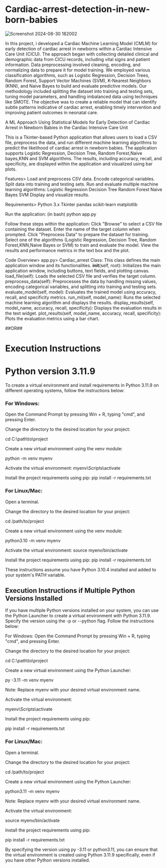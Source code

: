 # Cardiac-arrest-detection-in-new-born-babies

![Screenshot 2024-08-30 182002](https://github.com/user-attachments/assets/a5c5477a-3b70-4744-9bae-df85635cf155)

In this project, i developed a Cardiac Machine Learning Model (CMLM) for early detection of cardiac arrest in newborns within a Cardiac Intensive Care Unit (CICU). The approach began with collecting detailed clinical and demographic data from CICU records, including vital signs and patient information. Data preprocessing involved cleaning, encoding, and normalizing data to prepare it for model training. We employed various classification algorithms, such as Logistic Regression, Decision Trees, Random Forest, Support Vector Machines (SVM), K-Nearest Neighbors (KNN), and Naive Bayes to build and evaluate predictive models. Our methodology included splitting the dataset into training and testing sets, tuning model parameters, and handling imbalanced data using techniques like SMOTE. The objective was to create a reliable model that can identify subtle patterns indicative of cardiac arrest, enabling timely intervention and improving patient outcomes in neonatal care.

A ML Approach Using Statistical Models for Early Detection of Cardiac Arrest in Newborn Babies in the Cardiac Intensive Care Unit


This is a Tkinter-based Python application that allows users to load a CSV file, preprocess the data, and run different machine learning algorithms to predict the likelihood of cardiac arrest in newborn babies. The application supports Logistic Regression, Decision Tree, Random Forest,Naive bayes,KNN and SVM algorithms. The results, including accuracy, recall, and specificity, are displayed within the application and visualized using bar plots.

Features>
Load and preprocess CSV data.
Encode categorical variables.
Split data into training and testing sets.
Run and evaluate multiple machine learning algorithms:
Logistic Regression
Decision Tree
Random Forest
Naive Bayes
SVM
Display and visualize results.

Requirements>
Python 3.x
Tkinter
pandas
scikit-learn
matplotlib

Run the application:
(in bash)
python app.py


Follow these steps within the application:
Click "Browse" to select a CSV file containing the dataset.
Enter the name of the target column when prompted.
Click "Preprocess Data" to prepare the dataset for training.
Select one of the algorithms (Logistic Regression, Decision Tree, Random Forest,KNN,Naive Bayes or SVM) to train and evaluate the model.
View the results and performance metrics in the text box and the plot.

Code Overview>
app.py>
Cardiac_arrest Class: This class defines the main application window and its functionalities.
__init__(self, root): Initializes the main application window, including buttons, text fields, and plotting canvas.
load_file(self): Loads the selected CSV file and verifies the target column.
preprocess_data(self): Preprocesses the data by handling missing values, encoding categorical variables, and splitting into training and testing sets.
evaluate_model(self, model): Evaluates the trained model using accuracy, recall, and specificity metrics.
run_ml(self, model_name): Runs the selected machine learning algorithm and displays the results.
display_results(self, model_name, accuracy, recall, specificity): Displays the evaluation results in the text widget.
plot_results(self, model_name, accuracy, recall, specificity): Plots the evaluation metrics using a bar chart.


##OR##


# Execution Instructions

# Python version 3.11.9

To create a virtual environment and install requirements in Python 3.11.9 on different operating systems, follow the instructions below:

### For Windows:

Open the Command Prompt by pressing Win + R, typing "cmd", and pressing Enter.

Change the directory to the desired location for your project:


cd C:\path\to\project

Create a new virtual environment using the venv module:


python -m venv myenv

Activate the virtual environment:
myenv\Scripts\activate


Install the project requirements using pip:
pip install -r requirements.txt

### For Linux/Mac:
Open a terminal.

Change the directory to the desired location for your project:

cd /path/to/project

Create a new virtual environment using the venv module:

python3.10 -m venv myenv


Activate the virtual environment:
source myenv/bin/activate

Install the project requirements using pip:
pip install -r requirements.txt

These instructions assume you have Python 3.10.4 installed and added to your system's PATH variable.

## Execution Instructions if Multiple Python Versions Installed

If you have multiple Python versions installed on your system, you can use the Python Launcher to create a virtual environment with Python 3.11.9. Specify the version using the -p or --python flag. Follow the instructions below:

For Windows:
Open the Command Prompt by pressing Win + R, typing "cmd", and pressing Enter.

Change the directory to the desired location for your project:

cd C:\path\to\project

Create a new virtual environment using the Python Launcher:

py -3.11 -m venv myenv

Note: Replace myenv with your desired virtual environment name.

Activate the virtual environment:


myenv\Scripts\activate


Install the project requirements using pip:

pip install -r requirements.txt


### For Linux/Mac:
Open a terminal.

Change the directory to the desired location for your project:

cd /path/to/project

Create a new virtual environment using the Python Launcher:


python3.11 -m venv myenv


Note: Replace myenv with your desired virtual environment name.

Activate the virtual environment:

source myenv/bin/activate


Install the project requirements using pip:

pip install -r requirements.txt


By specifying the version using py -3.11 or python3.11, you can ensure that the virtual environment is created using Python 3.11.9 specifically, even if you have other Python versions installed.





